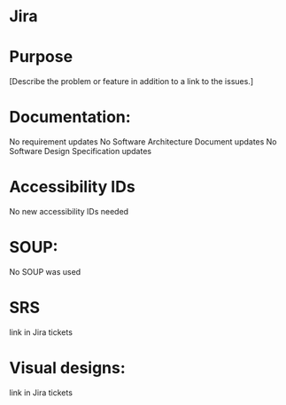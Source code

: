 # Jira
<!-- Link to Jira ticket -->
# Purpose
[Describe the problem or feature in addition to a link to the issues.]
# Documentation:
<!-- Updates to documentation replace items in this section as needed -->
No requirement updates
No Software Architecture Document updates
No Software Design Specification updates
# Accessibility IDs
<!-- Any new UI elements need accessibility IDs so V&V can make test scripts. New IDs should be documented here https://confluence.dexcom.com/display/MAIP/Accessibility+IDs+for+Phoenix+Apps#AccessibilityIDsforPhoenixApps-EventsScreen(G7) -->
No new accessibility IDs needed
# SOUP:
<!-- Updates to SOUP replace items in this section as needed -->
No SOUP was used
# SRS
link in Jira tickets
# Visual designs:
link in Jira tickets
